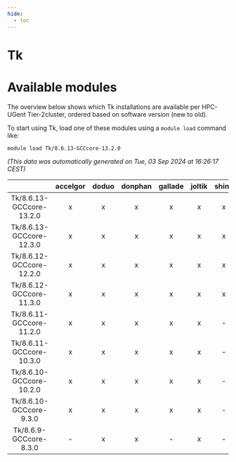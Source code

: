 ```yaml
---
hide:
  - toc
---
```


Tk
==

# Available modules


The overview below shows which Tk installations are available per HPC-UGent Tier-2cluster, ordered based on software version (new to old).

To start using Tk, load one of these modules using a `module load` command like:

```shell
module load Tk/8.6.13-GCCcore-13.2.0
```

*(This data was automatically generated on Tue, 03 Sep 2024 at 16:26:17 CEST)*  

| |accelgor|doduo|donphan|gallade|joltik|shinx|skitty|
| :---: | :---: | :---: | :---: | :---: | :---: | :---: | :---: |
|Tk/8.6.13-GCCcore-13.2.0|x|x|x|x|x|x|x|
|Tk/8.6.13-GCCcore-12.3.0|x|x|x|x|x|x|x|
|Tk/8.6.12-GCCcore-12.2.0|x|x|x|x|x|x|x|
|Tk/8.6.12-GCCcore-11.3.0|x|x|x|x|x|x|x|
|Tk/8.6.11-GCCcore-11.2.0|x|x|x|x|x|-|x|
|Tk/8.6.11-GCCcore-10.3.0|x|x|x|x|x|-|x|
|Tk/8.6.10-GCCcore-10.2.0|x|x|x|x|x|-|x|
|Tk/8.6.10-GCCcore-9.3.0|x|x|x|x|x|-|x|
|Tk/8.6.9-GCCcore-8.3.0|-|x|x|-|x|-|x|

